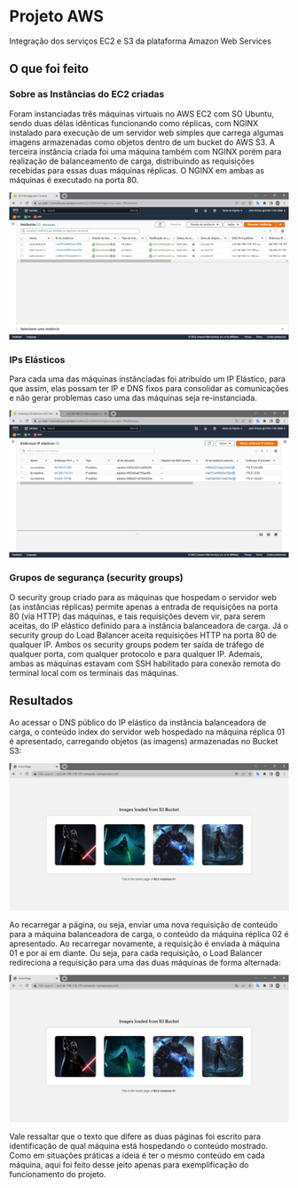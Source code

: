 # Projeto AWS
Integração dos serviços EC2 e S3 da plataforma Amazon Web Services


## O que foi feito

### Sobre as Instâncias do EC2 criadas
Foram instanciadas três máquinas virtuais no AWS EC2 com SO Ubuntu, sendo duas délas idênticas funcionando como réplicas, com NGINX instalado para execução de um servidor web simples que carrega algumas imagens armazenadas como objetos dentro de um bucket do AWS S3. A terceira instância criada foi uma máquina também com NGINX porém para realização de balanceamento de carga, distribuindo as requisições recebidas para essas duas máquinas réplicas. O NGINX em ambas as máquinas é executado na porta 80.

![image1](images/ec2-instances-list.jpg)

### IPs Elásticos
Para cada uma das máquinas instânciadas foi atribuído um IP Elástico, para que assim, elas possam ter IP e DNS fixos para consolidar as comunicações e não gerar problemas caso uma das máquinas seja re-instanciada. 

![image2](images/elastic-ip-list.jpg)

### Grupos de segurança (security groups)
O security group criado para as máquinas que hospedam o servidor web (as instâncias réplicas) permite apenas a entrada de requisições na porta 80 (via HTTP) das máquinas, e tais requisições devem vir, para serem aceitas, do IP elástico definido para a instância balanceadora de carga. Já o security group do Load Balancer aceita requisições HTTP na porta 80 de qualquer IP. Ambos os security groups podem ter saída de tráfego de qualquer porta, com qualquer protocolo e para qualquer IP. Ademais, ambas as máquinas estavam com SSH habilitado para conexão remota do terminal local com os terminais das máquinas.


## Resultados
Ao acessar o DNS público do IP elástico da instância balanceadora de carga, o conteúdo index do servidor web hospedado na máquina réplica 01 é apresentado, carregando objetos (as imagens) armazenadas no Bucket S3:

![image3](images/print-page-ec2-instance-01.jpg)

Ao recarregar a página, ou seja, enviar uma nova requisição de conteúdo para a máquina balanceadora de carga, o conteúdo da máquina réplica 02 é apresentado. Ao recarregar novamente, a requisição é enviada à máquina 01 e por ai em diante. Ou seja, para cada requisição, o Load Balancer redireciona a requisição para uma das duas máquinas de forma alternada:

![image3](images/print-page-ec2-instance-01.jpg)

Vale ressaltar que o texto que difere as duas páginas foi escrito para identificação de qual máquina está hospedando o conteúdo mostrado. Como em situações práticas a ideia é ter o mesmo conteúdo em cada máquina, aqui foi feito desse jeito apenas para exemplificação do funcionamento do projeto.